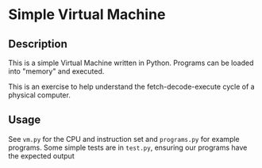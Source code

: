 # Simple Virtual Machine

## Description

This is a simple Virtual Machine written in Python. Programs can be loaded into "memory" and executed. 

This is an exercise to help understand the fetch-decode-execute cycle of a physical computer.

## Usage

See `vm.py` for the CPU and instruction set and `programs.py` for example programs. Some simple tests are in `test.py`, ensuring our programs have the expected output
